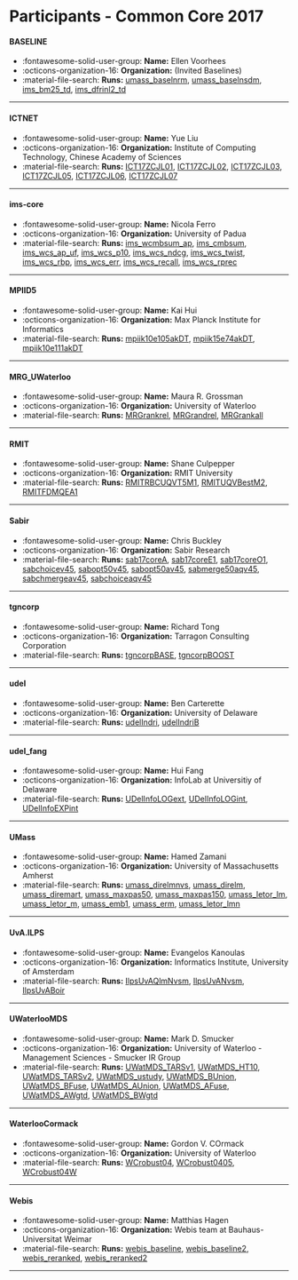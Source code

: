 # Participants - Common Core 2017 

#### BASELINE 
 - :fontawesome-solid-user-group: **Name:** Ellen Voorhees  
 - :octicons-organization-16: **Organization:** (Invited Baselines) 
 - :material-file-search: **Runs:** [umass_baselnrm](./runs.md#umass_baselnrm), [umass_baselnsdm](./runs.md#umass_baselnsdm), [ims_bm25_td](./runs.md#ims_bm25_td), [ims_dfrinl2_td](./runs.md#ims_dfrinl2_td) 

---
#### ICTNET 
 - :fontawesome-solid-user-group: **Name:** Yue Liu 
 - :octicons-organization-16: **Organization:** Institute of Computing Technology, Chinese Academy of Sciences 
 - :material-file-search: **Runs:** [ICT17ZCJL01](./runs.md#ict17zcjl01), [ICT17ZCJL02](./runs.md#ict17zcjl02), [ICT17ZCJL03](./runs.md#ict17zcjl03), [ICT17ZCJL05](./runs.md#ict17zcjl05), [ICT17ZCJL06](./runs.md#ict17zcjl06), [ICT17ZCJL07](./runs.md#ict17zcjl07) 

---
#### ims-core 
 - :fontawesome-solid-user-group: **Name:** Nicola Ferro 
 - :octicons-organization-16: **Organization:** University of Padua 
 - :material-file-search: **Runs:** [ims_wcmbsum_ap](./runs.md#ims_wcmbsum_ap), [ims_cmbsum](./runs.md#ims_cmbsum), [ims_wcs_ap_uf](./runs.md#ims_wcs_ap_uf), [ims_wcs_p10](./runs.md#ims_wcs_p10), [ims_wcs_ndcg](./runs.md#ims_wcs_ndcg), [ims_wcs_twist](./runs.md#ims_wcs_twist), [ims_wcs_rbp](./runs.md#ims_wcs_rbp), [ims_wcs_err](./runs.md#ims_wcs_err), [ims_wcs_recall](./runs.md#ims_wcs_recall), [ims_wcs_rprec](./runs.md#ims_wcs_rprec) 

---
#### MPIID5 
 - :fontawesome-solid-user-group: **Name:** Kai Hui 
 - :octicons-organization-16: **Organization:** Max Planck Institute for Informatics 
 - :material-file-search: **Runs:** [mpiik10e105akDT](./runs.md#mpiik10e105akdt), [mpiik15e74akDT](./runs.md#mpiik15e74akdt), [mpiik10e111akDT](./runs.md#mpiik10e111akdt) 

---
#### MRG_UWaterloo 
 - :fontawesome-solid-user-group: **Name:** Maura R. Grossman 
 - :octicons-organization-16: **Organization:** University of Waterloo 
 - :material-file-search: **Runs:** [MRGrankrel](./runs.md#mrgrankrel), [MRGrandrel](./runs.md#mrgrandrel), [MRGrankall](./runs.md#mrgrankall) 

---
#### RMIT 
 - :fontawesome-solid-user-group: **Name:** Shane Culpepper 
 - :octicons-organization-16: **Organization:** RMIT University 
 - :material-file-search: **Runs:** [RMITRBCUQVT5M1](./runs.md#rmitrbcuqvt5m1), [RMITUQVBestM2](./runs.md#rmituqvbestm2), [RMITFDMQEA1](./runs.md#rmitfdmqea1) 

---
#### Sabir 
 - :fontawesome-solid-user-group: **Name:** Chris Buckley 
 - :octicons-organization-16: **Organization:** Sabir Research 
 - :material-file-search: **Runs:** [sab17coreA](./runs.md#sab17corea), [sab17coreE1](./runs.md#sab17coree1), [sab17coreO1](./runs.md#sab17coreo1), [sabchoicev45](./runs.md#sabchoicev45), [sabopt50v45](./runs.md#sabopt50v45), [sabopt50av45](./runs.md#sabopt50av45), [sabmerge50aqv45](./runs.md#sabmerge50aqv45), [sabchmergeav45](./runs.md#sabchmergeav45), [sabchoiceaqv45](./runs.md#sabchoiceaqv45) 

---
#### tgncorp 
 - :fontawesome-solid-user-group: **Name:** Richard Tong 
 - :octicons-organization-16: **Organization:** Tarragon Consulting Corporation 
 - :material-file-search: **Runs:** [tgncorpBASE](./runs.md#tgncorpbase), [tgncorpBOOST](./runs.md#tgncorpboost) 

---
#### udel 
 - :fontawesome-solid-user-group: **Name:** Ben Carterette 
 - :octicons-organization-16: **Organization:** University of Delaware 
 - :material-file-search: **Runs:** [udelIndri](./runs.md#udelindri), [udelIndriB](./runs.md#udelindrib) 

---
#### udel_fang 
 - :fontawesome-solid-user-group: **Name:** Hui Fang 
 - :octicons-organization-16: **Organization:** InfoLab at Universitiy of Delaware 
 - :material-file-search: **Runs:** [UDelInfoLOGext](./runs.md#udelinfologext), [UDelInfoLOGint](./runs.md#udelinfologint), [UDelInfoEXPint](./runs.md#udelinfoexpint) 

---
#### UMass 
 - :fontawesome-solid-user-group: **Name:** Hamed Zamani 
 - :octicons-organization-16: **Organization:** University of Massachusetts Amherst 
 - :material-file-search: **Runs:** [umass_direlmnvs](./runs.md#umass_direlmnvs), [umass_direlm](./runs.md#umass_direlm), [umass_diremart](./runs.md#umass_diremart), [umass_maxpas50](./runs.md#umass_maxpas50), [umass_maxpas150](./runs.md#umass_maxpas150), [umass_letor_lm](./runs.md#umass_letor_lm), [umass_letor_m](./runs.md#umass_letor_m), [umass_emb1](./runs.md#umass_emb1), [umass_erm](./runs.md#umass_erm), [umass_letor_lmn](./runs.md#umass_letor_lmn) 

---
#### UvA.ILPS 
 - :fontawesome-solid-user-group: **Name:** Evangelos Kanoulas 
 - :octicons-organization-16: **Organization:** Informatics Institute, University of Amsterdam 
 - :material-file-search: **Runs:** [IlpsUvAQlmNvsm](./runs.md#ilpsuvaqlmnvsm), [IlpsUvANvsm](./runs.md#ilpsuvanvsm), [IlpsUvABoir](./runs.md#ilpsuvaboir) 

---
#### UWaterlooMDS 
 - :fontawesome-solid-user-group: **Name:** Mark D. Smucker 
 - :octicons-organization-16: **Organization:** University of Waterloo - Management Sciences - Smucker IR Group 
 - :material-file-search: **Runs:** [UWatMDS_TARSv1](./runs.md#uwatmds_tarsv1), [UWatMDS_HT10](./runs.md#uwatmds_ht10), [UWatMDS_TARSv2](./runs.md#uwatmds_tarsv2), [UWatMDS_ustudy](./runs.md#uwatmds_ustudy), [UWatMDS_BUnion](./runs.md#uwatmds_bunion), [UWatMDS_BFuse](./runs.md#uwatmds_bfuse), [UWatMDS_AUnion](./runs.md#uwatmds_aunion), [UWatMDS_AFuse](./runs.md#uwatmds_afuse), [UWatMDS_AWgtd](./runs.md#uwatmds_awgtd), [UWatMDS_BWgtd](./runs.md#uwatmds_bwgtd) 

---
#### WaterlooCormack 
 - :fontawesome-solid-user-group: **Name:** Gordon V. COrmack 
 - :octicons-organization-16: **Organization:** University of Waterloo 
 - :material-file-search: **Runs:** [WCrobust04](./runs.md#wcrobust04), [WCrobust0405](./runs.md#wcrobust0405), [WCrobust04W](./runs.md#wcrobust04w) 

---
#### Webis 
 - :fontawesome-solid-user-group: **Name:** Matthias Hagen 
 - :octicons-organization-16: **Organization:** Webis team at Bauhaus-Universitat Weimar 
 - :material-file-search: **Runs:** [webis_baseline](./runs.md#webis_baseline), [webis_baseline2](./runs.md#webis_baseline2), [webis_reranked](./runs.md#webis_reranked), [webis_reranked2](./runs.md#webis_reranked2) 

---
